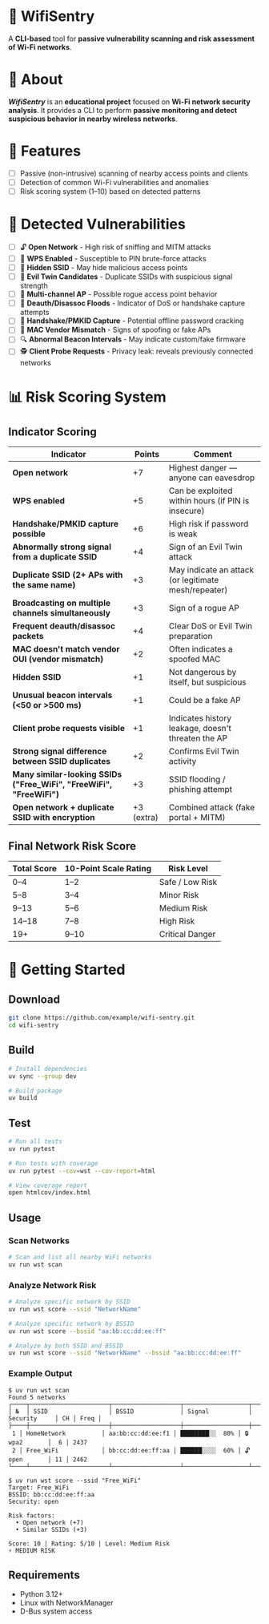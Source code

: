 # 🔐 WifiSentry

A **CLI-based** tool for **passive vulnerability scanning and risk assessment of Wi-Fi networks**.

# 🎯 About

**_WifiSentry_** is an **educational project** focused on **Wi-Fi network security analysis**. It provides a CLI to perform **passive monitoring and detect suspicious behavior in nearby wireless networks**.

# 🧰 Features

- [ ] Passive (non-intrusive) scanning of nearby access points and clients
- [ ] Detection of common Wi-Fi vulnerabilities and anomalies
- [ ] Risk scoring system (1–10) based on detected patterns

# 📌 Detected Vulnerabilities

- [ ] 🔓 **Open Network** - High risk of sniffing and MITM attacks
- [ ] 🤖 **WPS Enabled** - Susceptible to PIN brute-force attacks
- [ ] 🧠 **Hidden SSID** - May hide malicious access points
- [ ] 🦹 **Evil Twin Candidates** - Duplicate SSIDs with suspicious signal strength
- [ ] 📡 **Multi-channel AP** - Possible rogue access point behavior
- [ ] 🧨 **Deauth/Disassoc Floods** - Indicator of DoS or handshake capture attempts
- [ ] 📜 **Handshake/PMKID Capture** - Potential offline password cracking
- [ ] 🧬 **MAC Vendor Mismatch** - Signs of spoofing or fake APs
- [ ] 🔍 **Abnormal Beacon Intervals** - May indicate custom/fake firmware
- [ ] 🕵️ **Client Probe Requests** - Privacy leak: reveals previously connected networks

# 📊 Risk Scoring System

## Indicator Scoring

| Indicator                                                            | Points     | Comment                                              |
| -------------------------------------------------------------------- | ---------- | ---------------------------------------------------- |
| **Open network**                                                     | +7         | Highest danger — anyone can eavesdrop                |
| **WPS enabled**                                                      | +5         | Can be exploited within hours (if PIN is insecure)   |
| **Handshake/PMKID capture possible**                                 | +6         | High risk if password is weak                        |
| **Abnormally strong signal from a duplicate SSID**                   | +4         | Sign of an Evil Twin attack                          |
| **Duplicate SSID (2+ APs with the same name)**                       | +3         | May indicate an attack (or legitimate mesh/repeater) |
| **Broadcasting on multiple channels simultaneously**                 | +3         | Sign of a rogue AP                                   |
| **Frequent deauth/disassoc packets**                                 | +4         | Clear DoS or Evil Twin preparation                   |
| **MAC doesn't match vendor OUI (vendor mismatch)**                   | +2         | Often indicates a spoofed MAC                        |
| **Hidden SSID**                                                      | +1         | Not dangerous by itself, but suspicious              |
| **Unusual beacon intervals (<50 or >500 ms)**                        | +1         | Could be a fake AP                                   |
| **Client probe requests visible**                                    | +1         | Indicates history leakage, doesn't threaten the AP   |
| **Strong signal difference between SSID duplicates**                 | +2         | Confirms Evil Twin activity                          |
| **Many similar-looking SSIDs ("Free_WiFi", "FreeWiFi", "FrееWiFi")** | +3         | SSID flooding / phishing attempt                     |
| **Open network + duplicate SSID with encryption**                    | +3 (extra) | Combined attack (fake portal + MITM)                 |

## Final Network Risk Score

| Total Score | 10-Point Scale Rating | Risk Level      |
| ----------- | --------------------- | --------------- |
| 0–4         | 1–2                   | Safe / Low Risk |
| 5–8         | 3–4                   | Minor Risk      |
| 9–13        | 5–6                   | Medium Risk     |
| 14–18       | 7–8                   | High Risk       |
| 19+         | 9–10                  | Critical Danger |

# 🚀 Getting Started

## Download

```bash
git clone https://github.com/example/wifi-sentry.git
cd wifi-sentry
```

## Build

```bash
# Install dependencies
uv sync --group dev

# Build package
uv build
```

## Test

```bash
# Run all tests
uv run pytest

# Run tests with coverage
uv run pytest --cov=wst --cov-report=html

# View coverage report
open htmlcov/index.html
```

## Usage

### Scan Networks

```bash
# Scan and list all nearby WiFi networks
uv run wst scan
```

### Analyze Network Risk

```bash
# Analyze specific network by SSID
uv run wst score --ssid "NetworkName"

# Analyze specific network by BSSID
uv run wst score --bssid "aa:bb:cc:dd:ee:ff"

# Analyze by both SSID and BSSID
uv run wst score --ssid "NetworkName" --bssid "aa:bb:cc:dd:ee:ff"
```

### Example Output

```
$ uv run wst scan
Found 5 networks
┌────┬──────────────────────┬───────────────────┬──────────────────┬──────────────┬────┬──────┐
│ №  │ SSID                 │ BSSID             │ Signal           │ Security     │ CH │ Freq │
├────┼──────────────────────┼───────────────────┼──────────────────┼──────────────┼────┼──────┤
 1 │ HomeNetwork          │ aa:bb:cc:dd:ee:f1 │ ████████░░  80% │ 🔒 wpa2       │  6 │ 2437
 2 │ Free_WiFi            │ bb:cc:dd:ee:ff:aa │ ██████░░░░  60% │ 🔓 open       │ 11 │ 2462
└────┴──────────────────────┴───────────────────┴──────────────────┴──────────────┴────┴──────┘

$ uv run wst score --ssid "Free_WiFi"
Target: Free_WiFi
BSSID: bb:cc:dd:ee:ff:aa
Security: open

Risk factors:
  • Open network (+7)
  • Similar SSIDs (+3)

Score: 10 | Rating: 5/10 | Level: Medium Risk
⚡ MEDIUM RISK
```

## Requirements

- Python 3.12+
- Linux with NetworkManager
- D-Bus system access
